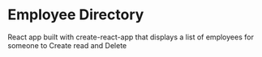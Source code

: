# Employee Directory

React app built with create-react-app that displays a list of employees for someone to Create read and Delete